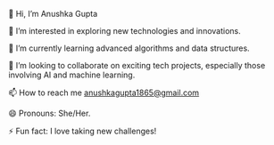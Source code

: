 👋 Hi, I’m Anushka Gupta

👀 I’m interested in exploring new technologies and innovations.

🌱 I’m currently learning advanced algorithms and data structures.

💞️ I’m looking to collaborate on exciting tech projects, especially those involving AI and machine learning.

📫 How to reach me anushkagupta1865@gmail.com

😄 Pronouns: She/Her.

⚡ Fun fact: I love taking new challenges!

